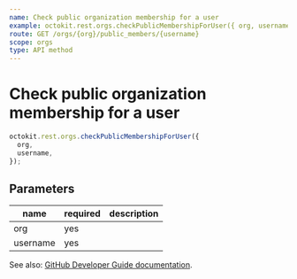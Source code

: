 ```yaml
---
name: Check public organization membership for a user
example: octokit.rest.orgs.checkPublicMembershipForUser({ org, username })
route: GET /orgs/{org}/public_members/{username}
scope: orgs
type: API method
---
```


# Check public organization membership for a user

```js
octokit.rest.orgs.checkPublicMembershipForUser({
  org,
  username,
});
```

## Parameters

<table>
  <thead>
    <tr>
      <th>name</th>
      <th>required</th>
      <th>description</th>
    </tr>
  </thead>
  <tbody>
    <tr><td>org</td><td>yes</td><td>

</td></tr>
<tr><td>username</td><td>yes</td><td>

</td></tr>
  </tbody>
</table>

See also: [GitHub Developer Guide documentation](https://docs.github.com/rest/reference/orgs#check-public-organization-membership-for-a-user).
